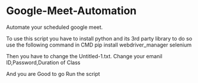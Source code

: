 # Google-Meet-Automation
Automate your scheduled google meet.

To use this script you have to install python and its 3rd party library to do so use the following command in CMD
pip install webdriver_manager selenium

Then you have to change the Untitled-1.txt. Change your emanil ID,Password,Duration of Class

And you are Good to go Run the script
